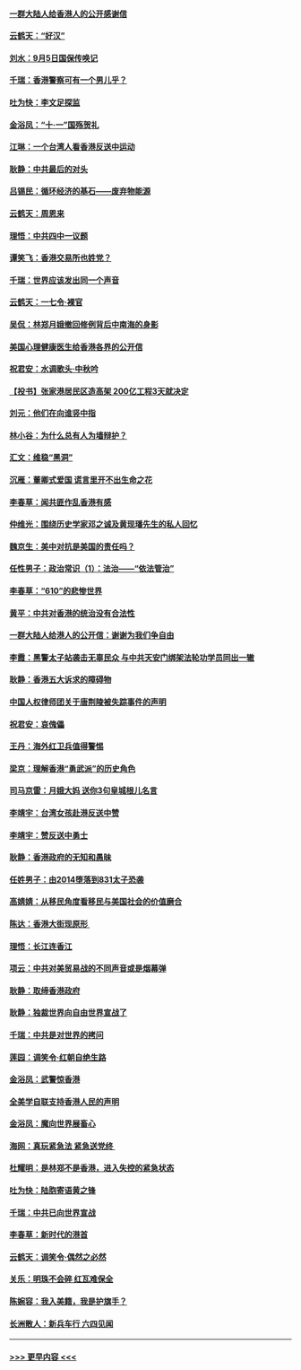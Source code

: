 #### [一群大陆人给香港人的公开感谢信](../pages/nsc993/n11514797.md?t=09121622) 
#### [云鹤天：“好汉”](../pages/nsc993/n11513536.md?t=09121622) 
#### [刘水：9月5日国保传唤记](../pages/nsc993/n11513460.md?t=09121622) 
#### [千瑞：香港警察可有一个男儿乎？](../pages/nsc993/n11513109.md?t=09121622) 
#### [吐为快：李文足探监](../pages/nsc993/n11509622.md?t=09121622) 
#### [金浴凤：“十‧一”国殇贺礼](../pages/nsc993/n11509593.md?t=09121622) 
#### [江琳：一个台湾人看香港反送中运动](../pages/nsc993/n11509211.md?t=09121622) 
#### [耿静：中共最后的对头](../pages/nsc993/n11508308.md?t=09121622) 
#### [吕锡民：循环经济的基石——废弃物能源](../pages/nsc993/n11508212.md?t=09121622) 
#### [云鹤天：周恩来](../pages/nsc993/n11508055.md?t=09121622) 
#### [理悟：中共四中一议题](../pages/nsc993/n11507782.md?t=09121622) 
#### [谭笑飞：香港交易所也姓党？](../pages/nsc993/n11507753.md?t=09121622) 
#### [千瑞：世界应该发出同一个声音](../pages/nsc993/n11507290.md?t=09121622) 
#### [云鹤天：一七令‧裸官](../pages/nsc993/n11507177.md?t=09121622) 
#### [吴侃：林郑月娥撤回修例背后中南海的身影](../pages/nsc993/n11506876.md?t=09121622) 
#### [美国心理健康医生给香港各界的公开信](../pages/nsc993/n11506809.md?t=09121622) 
#### [祝君安：水调歌头‧中秋吟](../pages/nsc993/n11506758.md?t=09121622) 
#### [【投书】张家港居民区造高架 200亿工程3天就决定](../pages/nsc993/n11506682.md?t=09121622) 
#### [刘元：他们在向谁竖中指](../pages/nsc993/n11505384.md?t=09121622) 
#### [林小谷：为什么总有人为墙辩护？](../pages/nsc993/n11505226.md?t=09121622) 
#### [汇文：维稳“黑洞”](../pages/nsc993/n11504347.md?t=09121622) 
#### [沉雁：董卿式爱国 谎言里开不出生命之花](../pages/nsc993/n11503215.md?t=09121622) 
#### [李春草：闻共匪作乱香港有感](../pages/nsc993/n11503072.md?t=09121622) 
#### [仲维光：围绕历史学家邓之诚及黄现璠先生的私人回忆](../pages/nsc993/n11501330.md?t=09121622) 
#### [魏京生：美中对抗是美国的责任吗？](../pages/nsc993/n11500723.md?t=09121622) 
#### [任性男子：政治常识（1）：法治——“依法管治”](../pages/nsc993/n11500791.md?t=09121622) 
#### [李春草：“610”的悲惨世界](../pages/nsc993/n11501141.md?t=09121622) 
#### [黄平：中共对香港的统治没有合法性](../pages/nsc993/n11499473.md?t=09121622) 
#### [一群大陆人给港人的公开信：谢谢为我们争自由](../pages/nsc993/n11500402.md?t=09121622) 
#### [李霞：黑警太子站袭击无辜民众 与中共天安门绑架法轮功学员同出一辙](../pages/nsc993/n11499805.md?t=09121622) 
#### [耿静：香港五大诉求的障碍物](../pages/nsc993/n11497578.md?t=09121622) 
#### [中国人权律师团关于唐荆陵被失踪事件的声明](../pages/nsc993/n11500014.md?t=09121622) 
#### [祝君安：哀傀儡](../pages/nsc993/n11499776.md?t=09121622) 
#### [王丹：海外红卫兵值得警惕](../pages/nsc993/n11498138.md?t=09121622) 
#### [梁京：理解香港“勇武派”的历史角色](../pages/nsc993/n11498006.md?t=09121622) 
#### [司马京雷：月娥大妈  送你3句皇城根儿名言](../pages/nsc993/n11497885.md?t=09121622) 
#### [李靖宇：台湾女孩赴港反送中赞](../pages/nsc993/n11497721.md?t=09121622) 
#### [李靖宇：赞反送中勇士](../pages/nsc993/n11497452.md?t=09121622) 
#### [耿静：香港政府的无知和愚昧](../pages/nsc993/n11494238.md?t=09121622) 
#### [任姓男子：由2014堕落到831太子恐袭](../pages/nsc993/n11496683.md?t=09121622) 
#### [高婧婧：从移民角度看移民与美国社会的价值磨合](../pages/nsc993/n11495757.md?t=09121622) 
#### [陈达：香港大街现原形 ](../pages/nsc993/n11495441.md?t=09121622) 
#### [理悟：长江连香江](../pages/nsc993/n11495377.md?t=09121622) 
#### [项云：中共对美贸易战的不同声音或是烟幕弹](../pages/nsc993/n11494929.md?t=09121622) 
#### [耿静：取缔香港政府](../pages/nsc993/n11494218.md?t=09121622) 
#### [耿静：独裁世界向自由世界宣战了](../pages/nsc993/n11494190.md?t=09121622) 
#### [千瑞：中共是对世界的拷问](../pages/nsc993/n11493021.md?t=09121622) 
#### [莲园：调笑令‧红朝自绝生路](../pages/nsc993/n11493011.md?t=09121622) 
#### [金浴凤：武警惊香港](../pages/nsc993/n11492994.md?t=09121622) 
#### [全美学自联支持香港人民的声明](../pages/nsc993/n11492630.md?t=09121622) 
#### [金浴凤：魔向世界展畜心](../pages/nsc993/n11492599.md?t=09121622) 
#### [海网：真玩紧急法 紧急送党终 ](../pages/nsc993/n11492535.md?t=09121622) 
#### [杜耀明：是林郑不是香港，进入失控的紧急状态](../pages/nsc993/n11491420.md?t=09121622) 
#### [吐为快：陆胞寄语黄之锋](../pages/nsc993/n11491117.md?t=09121622) 
#### [千瑞：中共已向世界宣战](../pages/nsc993/n11490123.md?t=09121622) 
#### [李春草：新时代的港首](../pages/nsc993/n11489864.md?t=09121622) 
#### [云鹤天：调笑令·偶然之必然](../pages/nsc993/n11489701.md?t=09121622) 
#### [关乐：明珠不会碎 红瓦难保全](../pages/nsc993/n11489647.md?t=09121622) 
#### [陈婉容：我入美籍，我是护旗手？](../pages/nsc993/n11487908.md?t=09121622) 
#### [长洲散人：新兵车行 六四见闻](../pages/nsc993/n11487729.md?t=09121622) 

----
#### [ >>> 更早内容 <<< ](../indexes/nsc993-earlier.md)
